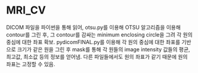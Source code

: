 # MRI_CV
DICOM 파일을 파이썬을 통해 읽어, otsu.py를 이용해 OTSU 알고리즘을 이용해 contour를 그린 후, 그 contour를 감싸는 minimum enclosing circle을 그려 각 원의 중심에 대한 좌표 확보.
pydicomFINAL.py를 이용해 각 원의 중심에 대한 좌표를 기반으로 크기가 같은 원을 그린 후 mask를 통해 각 원들의 image intensity 값들의 평균, 최고값, 최소값 등의 정보를 얻어냄.
다른 파일들에서도 원의 좌표가 같기 때문에 원의 좌표는 고정할 수 있음.
